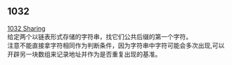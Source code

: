 ## 1032
[1032 Sharing](https://pintia.cn/problem-sets/994805342720868352/problems/994805460652113920)  
给定两个以链表形式存储的字符串，找它们公共后缀的第一个字符。  
注意不能直接拿字符相同作为判断条件，因为字符串中字符可能会多次出现,可以开辟另一块数组来记录地址并作为是否重复出现的基准。  


